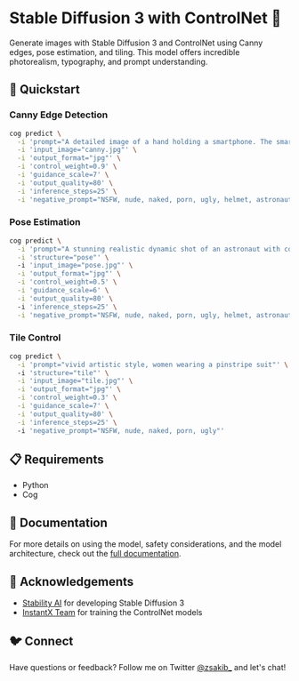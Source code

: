 # Stable Diffusion 3 with ControlNet 🎨

Generate images with Stable Diffusion 3 and ControlNet using Canny edges, pose estimation, and tiling. This model offers incredible photorealism, typography, and prompt understanding.

## 🚀 Quickstart

### Canny Edge Detection

```bash
cog predict \
  -i 'prompt="A detailed image of a hand holding a smartphone. The smartphone is made entirely of vivid, colorful ecclesiastical stained glass, with intricate designs typical of church windows. The stained glass elements should be translucent, allowing light to pass through and creating a vibrant, luminous effect. The hand should be realistic and gently cradling the smartphone, emphasizing the contrast between modern technology and traditional stained glass artistry. Background should be neutral to highlight the details of the stained glass smartphone."' \
  -i 'input_image="canny.jpg"' \
  -i 'output_format="jpg"' \
  -i 'control_weight=0.9' \
  -i 'guidance_scale=7' \
  -i 'output_quality=80' \
  -i 'inference_steps=25' \
  -i 'negative_prompt="NSFW, nude, naked, porn, ugly, helmet, astronaut helmet"'
```

### Pose Estimation

```bash 
cog predict \
  -i 'prompt="A stunning realistic dynamic shot of an astronaut with cowboy hat"' \
  -i 'structure="pose"' \  
  -i 'input_image="pose.jpg"' \
  -i 'output_format="jpg"' \
  -i 'control_weight=0.5' \
  -i 'guidance_scale=6' \
  -i 'output_quality=80' \ 
  -i 'inference_steps=25' \
  -i 'negative_prompt="NSFW, nude, naked, porn, ugly, helmet, astronaut helmet"'
```

### Tile Control

```bash
cog predict \
  -i 'prompt="vivid artistic style, women wearing a pinstripe suit"' \  
  -i 'structure="tile"' \
  -i 'input_image="tile.jpg"' \
  -i 'output_format="jpg"' \
  -i 'control_weight=0.3' \
  -i 'guidance_scale=7' \
  -i 'output_quality=80' \
  -i 'inference_steps=25' \  
  -i 'negative_prompt="NSFW, nude, naked, porn, ugly"'
```

## 📋 Requirements

- Python
- Cog

## 📖 Documentation

For more details on using the model, safety considerations, and the model architecture, check out the [full documentation](https://github.com/yourusername/yourrepository).

## 🙌 Acknowledgements

- [Stability AI](https://stability.ai/) for developing Stable Diffusion 3
- [InstantX Team](https://huggingface.co/InstantX) for training the ControlNet models

## 🐦 Connect 

Have questions or feedback? Follow me on Twitter [@zsakib_](https://twitter.com/zsakib_) and let's chat!